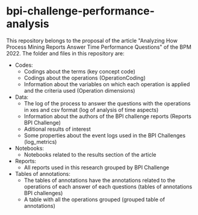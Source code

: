 # bpi-challenge-performance-analysis
This repository belongs to the proposal of the article "Analyzing How Process Mining Reports Answer
Time Performance Questions" of the BPM 2022. The folder and files in this repository are:

- Codes: 
  - Codings about the terms (key concept code) 
  - Codings about the operations (OperationCoding)
  - Information about the variables on which each operation is applied and the criteria used (Operation dimensions)
- Data: 
  - The log of the process to answer the questions with the operations in xes and csv format (log of analysis of time aspects)
  - Information about the authors of the BPI challenge reports (Reports BPI Challenge)
  - Aditional results of interest 
  - Some properties about the event logs used in the BPI Challenges (log_metrics)
- Notebooks:
  - Notebooks related to the results section of the article
- Reports: 
  - All reports used in this research grouped by BPI Challenge
- Tables of annotations: 
  - The tables of annotations have the annotations related to the operations of each answer of each questions (tables of annotations BPI challenges)
  - A table with all the operations grouped (grouped table of annotations)
